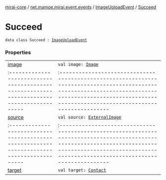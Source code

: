 [mirai-core](../../../index.md) / [net.mamoe.mirai.event.events](../../index.md) / [ImageUploadEvent](../index.md) / [Succeed](./index.md)

# Succeed

`data class Succeed : `[`ImageUploadEvent`](../index.md)

### Properties
|||
|:----------------------------------------------------------------------------------------|:---------------------------------------------------------------------------------------------------------------------------------------------------------------------------------------------------------|
| [image](image.md) | `val image: `[`Image`](../../../net.mamoe.mirai.message.data/-image/index.md) ||||
|:----------------------------------------------------------------------------------------|:---------------------------------------------------------------------------------------------------------------------------------------------------------------------------------------------------------|
| [source](source.md) | `val source: `[`ExternalImage`](../../../net.mamoe.mirai.utils/-external-image/index.md) ||||
|:----------------------------------------------------------------------------------------|:---------------------------------------------------------------------------------------------------------------------------------------------------------------------------------------------------------|
| [target](target.md) | `val target: `[`Contact`](../../../net.mamoe.mirai.contact/-contact/index.md) |


